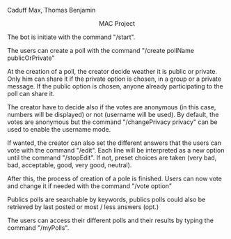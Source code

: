 Caduff Max, Thomas Benjamin

<center> MAC Project </center>

The bot is initiate with the command "/start".

The users can create a poll with the command "/create pollName publicOrPrivate"

At the creation of a poll, the creator decide weather it is public or private. Only him can share it if the private option is chosen, in a group or a private message. If the public option is chosen, anyone already participating to the poll can share it.

The creator have to decide also if the votes are anonymous (in this case, numbers will be displayed) or not (username will be used). By default, the votes are anonymous but the command "/changePrivacy privacy" can be used to enable the username mode.

If wanted, the creator can also set the different answers that the users can vote with the command "/edit". Each line will be interpreted as a new option until the command "/stopEdit". If not, preset choices are taken (very bad, bad, acceptable, good, very good, neutral).

After this, the process of creation of a pole is finished. Users can now vote and change it if needed with the command "/vote option"

Publics polls are searchable by keywords, publics polls could also be retrieved by last posted or most / less answers (opt.)

The users can access their different polls and their results by typing the command "/myPolls".

